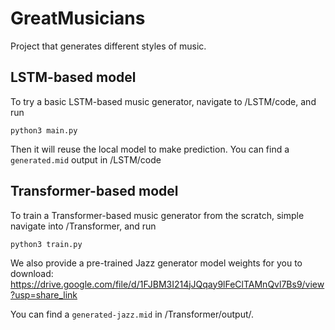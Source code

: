 # GreatMusicians
Project that generates different styles of music.

## LSTM-based model

To try a basic LSTM-based music generator, navigate to /LSTM/code, and run 
```
python3 main.py
``` 
Then it will reuse the local model to make prediction. You can find a `generated.mid` output in /LSTM/code

## Transformer-based model
To train a Transformer-based music generator from the scratch, simple navigate into /Transformer, and run 

```
python3 train.py
```

We also provide a pre-trained Jazz generator model weights for you to download: https://drive.google.com/file/d/1FJBM3I214jJQqay9lFeClTAMnQvl7Bs9/view?usp=share_link

You can find a `generated-jazz.mid` in /Transformer/output/.
